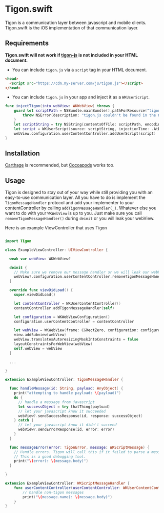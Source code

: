 Tigon.swift
===========

Tigon is a communication layer between javascript and mobile clients. Tigon.swift is the iOS implementation of that communication layer.

Requirements
--------
**Tigon.swift will not work if [tigon-js](https://github.com/SmartThingsOSS/tigon-js/) is not included in your HTML document.**

* You can include `tigon.js` via a `script` tag in your HTML document.
```HTML
<head>
  <script src="https://cdn.my-server.com/js/tigon.js"></script>
</head>
```

* You can include `tigon.js` in your app and inject it as a `WKUserScript`.
```swift
func injectTigon(into webView: WKWebView) throws {
    guard let scriptPath = NSBundle.mainBundle().pathForResource("tigon", ofType: "js") else {
        throw NSError(description: "tigon.js couldn't be found in the main bundle", domain: NSCocoaErrorDomain, code: NSFileNoSuchFileError)
    }
    let scriptString = try NSString(contentsOfFile: scriptPath, encoding: NSUTF8StringEncoding) as String
    let script = WKUserScript(source: scriptString, injectionTime: .AtDocumentStart, forMainFrameOnly: true)
    webView.configuration.userContentController.addUserScript(script)
}
```

Installation
------------
[Carthage](https://github.com/Carthage/Carthage#if-youre-building-for-ios-tvos-or-watchos) is recommended, but [Cocoapods](https://guides.cocoapods.org/) works too.

Usage
-----
Tigon is designed to stay out of your way while still providing you with an easy-to-use communication layer. All you have to do is implement the `TigonMessageHandler` protocol and add your implementer to your contentController by calling `addTigonMessageHandler(_)`. Whatever else you want to do with your `WKWebView` is up to you. Just make sure you call `removeTigonMessageHandler()` during `deinit` or you will leak your webView.

Here is an example ViewController that uses Tigon
```swift

import Tigon

class ExampleViewController: UIViewController {

  weak var webView: WKWebView?

  deinit {
    // Make sure we remove our message handler or we will leak our webView.
    webView?.configuration.userContentController.removeTigonMessageHandler()
  }

  override func viewDidLoad() {
    super.viewDidLoad()

    let contentController = WKUserContentController()
    contentController.addTigonMessageHandler(self)

    let configuration = WKWebViewConfiguration()
    configuration.userContentController = contentController

    let webView = WKWebView(frame: CGRectZero, configuration: configuration)
    view.addSubview(webView)
    webView.translatesAutoresizingMaskIntoConstraints = false
    layoutConstraintsForWebView(webView)
    self.webView = webView
  }

  ...

}

extension ExampleViewController: TigonMessageHandler {

  func handleMessage(id: String, payload: AnyObject) {
    print("attempting to handle payload: \(payload)")
    do {
      // handle a message from javascript
      let successObject = try thatThing(payload)
      // let your javascript know it succeeded
      webView?.sendSuccessResponse(id, response: successObject)
    } catch {
      // let your javascript know it didn't succeed
      webView?.sendErrorResponse(id, error: error)
    }
  }

  func messageError(error: TigonError, message: WKScriptMessage) {
    // Handle errors. Tigon will call this if it failed to parse a message.
    // This is a good debugging tool.
    print("\(error): \(message.body)")
  }

}

extension ExampleViewController: WKScriptMessageHandler {
    func userContentController(userContentController: WKUserContentController, didReceiveScriptMessage message: WKScriptMessage) {
        // handle non-tigon messages
        print("\(message.name): \(message.body)")
    }
}
```
